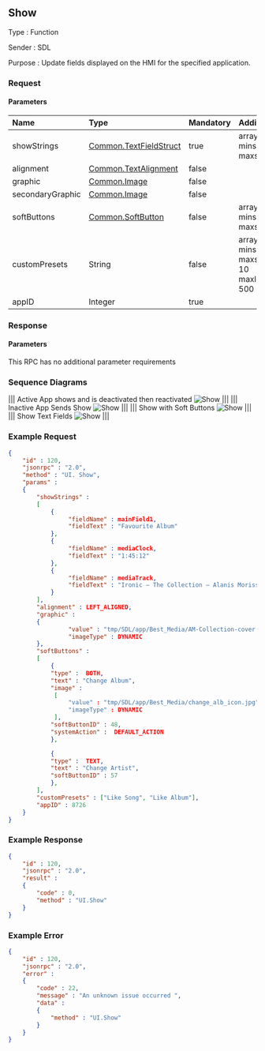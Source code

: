 ## Show

Type
: Function

Sender
: SDL

Purpose
: Update fields displayed on the HMI for the specified application.

### Request

#### Parameters

|Name|Type|Mandatory|Additional|
|:---|:---|:--------|:---------|
|showStrings|[Common.TextFieldStruct](../../Common/Structs/index.md#textfieldstruct)|true|array: true<br>minsize: 0<br>maxsize: 7|
|alignment|[Common.TextAlignment](../../Common/Enums/index.md#textalignment)|false||
|graphic|[Common.Image](../../Common/Structs/index.md#image)|false||
|secondaryGraphic|[Common.Image](../../Common/Structs/index.md#image)|false||
|softButtons|[Common.SoftButton](../../Common/Structs/index.md#softbutton)|false|array: true<br>minsize: 0<br>maxsize: 8|
|customPresets|String|false|array: true<br>minsize: 0<br>maxsize: 10<br>maxlength: 500|
|appID|Integer|true||

### Response

#### Parameters

This RPC has no additional parameter requirements

### Sequence Diagrams
|||
Active App shows and is deactivated then reactivated
![Show](./assets/ShowAppReactivated.png)
|||
|||
Inactive App Sends Show
![Show](./assets/ShowAppInactive.png)
|||
|||
Show with Soft Buttons
![Show](./assets/ShowSoftButtons.png)
|||
|||
Show Text Fields
![Show](./assets/ShowTextFields.png)
|||

### Example Request

```json
{
	"id" : 120,
	"jsonrpc" : "2.0",
	"method" : "UI. Show",
	"params" :
	{
		"showStrings" :
		[
			{
				 "fieldName" : mainField1,
				 "fieldText" : "Favourite Album"
			},
			{
				 "fieldName" : mediaClock,
				 "fieldText" : "1:45:12"
			},
			{
				 "fieldName" : mediaTrack,
				 "fieldText" : "Ironic – The Collection – Alanis Morissette"
			}
		],
		"alignment" : LEFT_ALIGNED,
		"graphic" :
		{
				 "value" : "tmp/SDL/app/Best_Media/AM-Collection-cover.png",
				 "imageType" : DYNAMIC
		},
		"softButtons" :
		[
			{
			"type" :  BOTH,
			"text" : "Change Album",
			"image" :
			 [
				 "value" : "tmp/SDL/app/Best_Media/change_alb_icon.jpg",
				 "imageType" : DYNAMIC
			 ],
			"softButtonID" : 48,
			"systemAction" :  DEFAULT_ACTION
			},

			{
			"type" :  TEXT,
			"text" : "Change Artist",
			"softButtonID" : 57
			},
		],
		"customPresets" : ["Like Song", "Like Album"],
		"appID" : 8726
	}
}
```
### Example Response

```json
{
	"id" : 120,
	"jsonrpc" : "2.0",
	"result" :
	{
		"code" : 0,
		"method" : "UI.Show"
	}
}
```

### Example Error

```json
{
	"id" : 120,
	"jsonrpc" : "2.0",
	"error" :
	{
		"code" : 22,
		"message" : "An unknown issue occurred ",
		"data" :
		{
			"method" : "UI.Show"
		}
	}
}
```

